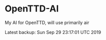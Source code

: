 # OpenTTD-AI
My AI for OpenTTD, will use primarily air

Latest backup: Sun Sep 29 23:17:01 UTC 2019
